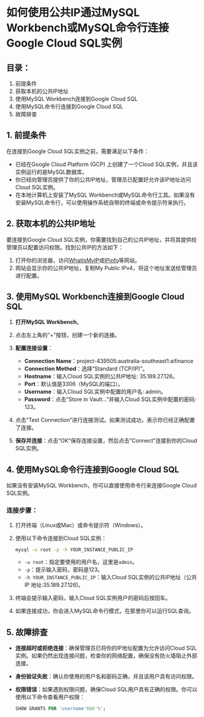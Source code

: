 
# 如何使用公共IP通过MySQL Workbench或MySQL命令行连接Google Cloud SQL实例

## 目录：
1. 前提条件
2. 获取本机的公共IP地址
3. 使用MySQL Workbench连接到Google Cloud SQL
4. 使用MySQL命令行连接到Google Cloud SQL
5. 故障排查

## 1. 前提条件

在连接到Google Cloud SQL实例之前，需要满足以下条件：

- 已经在Google Cloud Platform (GCP) 上创建了一个Cloud SQL实例，并且该实例运行的是MySQL数据库。
- 你已经向管理员提供了你的公共IP地址，管理员已配置好允许该IP地址访问Cloud SQL实例。
- 在本地计算机上安装了MySQL Workbench或MySQL命令行工具。如果没有安装MySQL命令行，可以使用操作系统自带的终端或命令提示符来执行。

## 2. 获取本机的公共IP地址

要连接到Google Cloud SQL实例，你需要找到自己的公共IP地址，并将其提供给管理员以配置访问权限。找到公共IP的方法如下：

1. 打开你的浏览器，访问[WhatIsMyIP](https://www.whatismyip.com)或[IPinfo](https://ipinfo.io)等网站。
2. 网站会显示你的公共IP地址，复制My Public IPv4，将这个地址发送给管理员进行配置。

## 3. 使用MySQL Workbench连接到Google Cloud SQL

1. **打开MySQL Workbench**。
2. 点击左上角的“+”按钮，创建一个新的连接。
3. **配置连接设置**：
   - **Connection Name**：project-439505:australia-southeast1:aifinance
   - **Connection Method**：选择“Standard (TCP/IP)”。
   - **Hostname**：输入Cloud SQL实例的公共IP地址: 35.189.27.126。
   - **Port**：默认值是3306（MySQL的端口）。
   - **Username**：输入Cloud SQL实例中配置的用户名: admin。
   - **Password**：点击“Store in Vault...”并输入Cloud SQL实例中配置的密码: 123。

4. 点击“Test Connection”进行连接测试。如果测试成功，表示你已经正确配置了连接。
5. **保存并连接**：点击“OK”保存连接设置，然后点击“Connect”连接到你的Cloud SQL实例。

## 4. 使用MySQL命令行连接到Google Cloud SQL

如果没有安装MySQL Workbench，你可以直接使用命令行来连接Google Cloud SQL实例。

### 连接步骤：

1. 打开终端（Linux或Mac）或命令提示符（Windows）。
2. 使用以下命令连接到Cloud SQL实例：

   ```bash
   mysql -u root -p -h YOUR_INSTANCE_PUBLIC_IP
   ```

   - `-u root`：指定要使用的用户名，这里是`admin`。
   - `-p`：提示输入密码，密码是123。
   - `-h YOUR_INSTANCE_PUBLIC_IP`：输入Cloud SQL实例的公共IP地址（公共 IP 地址:35.189.27.126)。

3. 终端会提示输入密码，输入Cloud SQL实例用户的密码后按回车。
4. 如果连接成功，你会进入MySQL命令行模式，在那里你可以运行SQL查询。

## 5. 故障排查

- **连接超时或拒绝连接**：确保管理员已将你的IP地址配置为允许访问Cloud SQL实例。如果仍然出现连接问题，检查你的网络配置，确保没有防火墙阻止外部连接。
  
- **身份验证失败**：确认你使用的用户名和密码正确，并且该用户具有访问权限。

- **权限错误**：如果遇到权限问题，确保Cloud SQL用户具有正确的权限。你可以使用以下命令查看用户权限：
   ```sql
   SHOW GRANTS FOR 'username'666'%';
   ```

